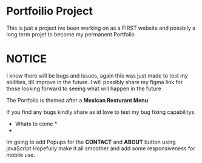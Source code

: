 # Portfoilio Project
 This is just a project ive been working on as a FIRST website and possbily a long term projet to become my permanent Portfolio


 # NOTICE

 I know there will be bugs and issues, again this was just made to test my abilities, itll improve in the future.
 I will possibly share my figma link for those looking forward to seeing what will happen in the future

 The Portfolio is themed after a **Mexican Resturant Menu** 

If you find any bugs kindly share as id love to test my bug fixing capabilitys.




* Whats to come *
* 
Im going to add Popups for the **CONTACT** and **ABOUT** button using javaScript
Hopefully make it all smoother and add some responsiveness for mobile use.
